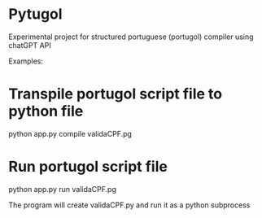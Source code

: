 # Pytugol
Experimental project for structured portuguese (portugol) compiler using chatGPT API

Examples:

# Transpile portugol script file to python file

python app.py compile validaCPF.pg 

# Run portugol script file

python app.py run validaCPF.pg 

The program will create validaCPF.py and run it as a python subprocess


